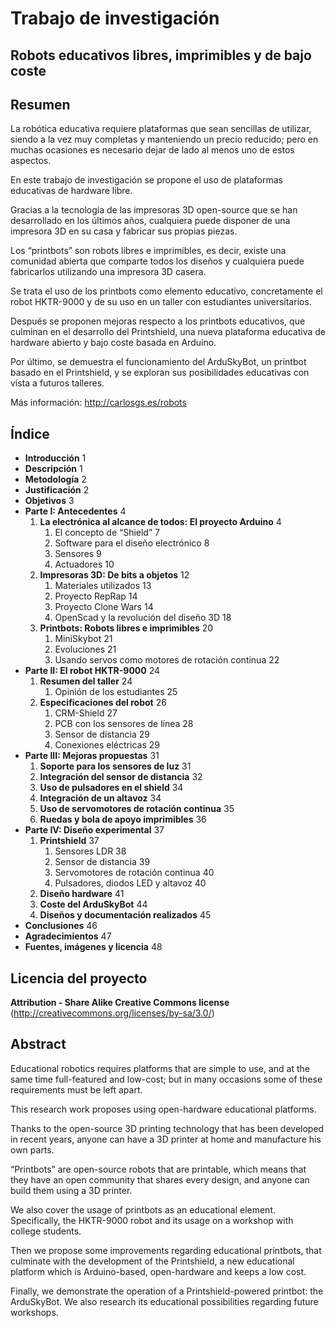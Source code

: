 Trabajo de investigación  
=====  
Robots educativos libres, imprimibles y de bajo coste  
--  

Resumen  
--  
La robótica educativa requiere plataformas que sean sencillas de utilizar, siendo a la vez muy completas y manteniendo un precio reducido; pero en muchas ocasiones es necesario dejar de lado al menos uno de estos aspectos.  

En este trabajo de investigación se propone el uso de plataformas educativas de hardware libre.  

Gracias a la tecnología de las impresoras 3D open-source que se han desarrollado en los últimos años, cualquiera puede disponer de una impresora 3D en su casa y fabricar sus propias piezas.  

Los “printbots” son robots libres e imprimibles, es decir, existe una comunidad abierta que comparte todos los diseños y cualquiera puede fabricarlos utilizando una impresora 3D casera.  

Se trata el uso de los printbots como elemento educativo, concretamente el robot HKTR-9000 y de su uso en un taller con estudiantes universitarios.  

Después se proponen mejoras respecto a los printbots educativos, que culminan en el desarrollo del Printshield, una nueva plataforma educativa de hardware abierto y bajo coste basada en Arduino.  

Por último, se demuestra el funcionamiento del ArduSkyBot, un printbot basado en el Printshield, y se exploran sus posibilidades educativas con vista a futuros talleres.  

Más información: <http://carlosgs.es/robots>  

Índice  
--  
* **Introducción**	1  
* **Descripción**	1  
* **Metodología**	2  
* **Justificación**	2  
* **Objetivos**	3  
* **Parte I: Antecedentes**	4  
    1. **La electrónica al alcance de todos: El proyecto Arduino**	4  
        1. El concepto de “Shield”	7  
        2. Software para el diseño electrónico	8  
        3. Sensores	9  
        4. Actuadores	10  
    2. **Impresoras 3D: De bits a objetos**	12  
        1. Materiales utilizados	13  
        2. Proyecto RepRap	14  
        3. Proyecto Clone Wars	14  
        4. OpenScad y la revolución del diseño 3D	18  
    3. **Printbots: Robots libres e imprimibles**	20  
        1. MiniSkybot	21  
        2. Evoluciones	21  
        3. Usando servos como motores de rotación continua	22  
* **Parte II: El robot HKTR-9000**	24  
    1. **Resumen del taller**	24  
        1. Opinión de los estudiantes	25  
    2. **Especificaciones del robot**	26  
        1. CRM-Shield	27  
        2. PCB con los sensores de línea	28  
        3. Sensor de distancia	29  
        4. Conexiones eléctricas	29  
* **Parte III: Mejoras propuestas**	31  
    1. **Soporte para los sensores de luz**	31  
    2. **Integración del sensor de distancia**	32  
    3. **Uso de pulsadores en el shield**	34  
    4. **Integración de un altavoz**	34  
    5. **Uso de servomotores de rotación continua**	35  
    6. **Ruedas y bola de apoyo imprimibles**	36  
* **Parte IV: Diseño experimental**	37  
    1. **Printshield**	37  
        1. Sensores LDR	38  
        2. Sensor de distancia	39  
        3. Servomotores de rotación continua	40  
        4. Pulsadores, diodos LED y altavoz	40  
    2. **Diseño hardware**	41  
    3. **Coste del ArduSkyBot**	44  
    4. **Diseños y documentación realizados**	45  
* **Conclusiones**	46  
* **Agradecimientos**	47  
* **Fuentes, imágenes y licencia**	48  

Licencia del proyecto  
--  
**Attribution - Share Alike Creative Commons license** (<http://creativecommons.org/licenses/by-sa/3.0/>)  

Abstract  
--  
Educational robotics requires platforms that are simple to use, and at the same time full-featured and low-cost; but in many occasions some of these requirements must be left apart.  

This research work proposes using open-hardware educational platforms.  

Thanks to the open-source 3D printing technology that has been developed in recent years, anyone can have a 3D printer at home and manufacture his own parts.  

“Printbots” are open-source robots that are printable, which means that they have an open community that shares every design, and anyone can build them using a 3D printer.  

We also cover the usage of printbots as an educational element. Specifically, the HKTR-9000 robot and its usage on a workshop with college students.  

Then we propose some improvements regarding educational printbots, that culminate with the development of the Printshield, a new educational platform which is Arduino-based, open-hardware and keeps a low cost.  

Finally, we demonstrate the operation of a Printshield-powered printbot: the ArduSkyBot. We also research its educational possibilities regarding future workshops.  


